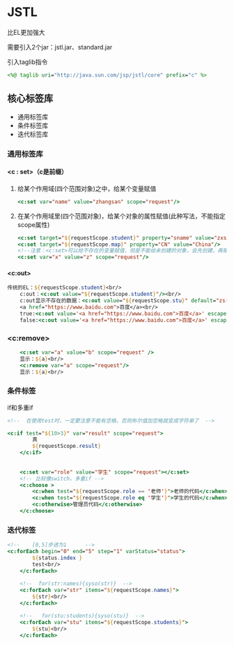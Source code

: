 # JSTL

比EL更加强大

需要引入2个jar：jstl.jar、standard.jar

引入taglib指令

~~~jsp
<%@ taglib uri="http://java.sun.com/jsp/jstl/core" prefix="c" %>		<!--prefix="c"表示前缀-->
~~~

## 核心标签库

* 通用标签库
* 条件标签库
* 迭代标签库

### 通用标签库

#### \<c : set\>（c是前缀）

1. 给某个作用域(四个范围对象)之中，给某个变量赋值

   ~~~jsp
   <c:set var="name" value="zhangsan" scope="request"/>		
   ~~~

2. 在某个作用域里(四个范围对象)，给某个对象的属性赋值(此种写法，不能指定scope属性)

   ~~~jsp
   <c:set target="${requestScope.student}" property="sname" value="zxs"/>		//普通对象赋值
   <c:set target="${requestScope.map}" property="CN" value="China"/>		//map对象赋值
   <!--注意：<c:set>可以给不存在的变量赋值，但是不能给未创建的对象，会先创建，再赋值 -->
   <c:set var="x" value="z" scope="request"/>
   ~~~

#### \<c:out\>

~~~jsp
传统的EL：${requestScope.student}<br/>
	c:out：<c:out value="${requestScope.student}"/><br/>
	c:out显示不存在的数据：<c:out value="${requestScope.stu}" default="zs-23"/><br/>	//value不存在则会显示默认值
	<a href="https://www.baidu.com">百度</a><br/>
	true:<c:out value='<a href="https://www.baidu.com">百度</a>' escapeXml="true"/><br/>
	false:<c:out value='<a href="https://www.baidu.com">百度</a>' escapeXml="false"/><br/>
~~~

### \<c:remove\>

~~~jsp
	<c:set var="a" value="b" scope="request" />
	显示：${a}<br/>
	<c:remove var="a" scope="request"/>
	显示：${a}<br/>
~~~

### 条件标签

if和多重if

~~~jsp
<!--  在使用test时，一定要注意不能有空格，否则布尔值加空格就变成字符串了  -->  

<c:if test="${10>3}" var="result" scope="request">
		真
		${requestScope.result}
	</c:if>
	
	
	<c:set var="role" value="学生" scope="request"></c:set>
	<!-- 比较像switch，多重if -->	
	<c:choose >
		<c:when test="${requestScope.role == '老师'}">老师的代码</c:when>
		<c:when test="${requestScope.role eq '学生'}">学生的代码</c:when>
		<c:otherwise>管理员代码</c:otherwise>
	</c:choose>
~~~

### 迭代标签

~~~jsp
<!--    [0,5]步进为1      -->
<c:forEach begin="0" end="5" step="1" varStatus="status">
		${status.index }
		test<br/>
	</c:forEach>
	
	<!--  for(str:names){syso(str)}  -->
	<c:forEach var="str" items="${requestScope.names}">
		${str}<br/>
	</c:forEach>

	<!--   for(stu:students){syso(stu)}  -->
	<c:forEach var="stu" items="${requestScope.students}">
		${stu}<br/>
	</c:forEach>
~~~

